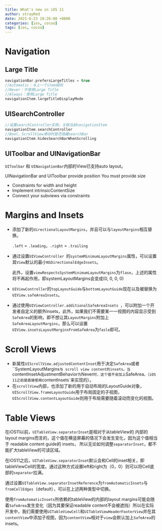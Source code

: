 ```yaml
---
title: What's new in iOS 11
author: strayRed
date: 2021-6-23 10:26:00 +0800
categories: [ios, cocoa]
tags: [ios, cocoa]
---
```

# Navigation
## Large Title

```Swift
navigationBar.prefersLargeTitles = true
//Automatic：与上一个item相同
//Never：不使用Large Title
//Always：使用Large Title
navigationItem.largeTitleDisplayMode
```

## UISearchController

```Swift
//设置searchController实例，关联当前navigationItem
navigationItem.searchController
//Bool，ScrollView滑动时是否隐藏searchBar
navigationItem.hidesSearchBarWhenScrolling
```

## UIToolbar and UINavigationBar

`UIToolbar` 和 `UINavigationBar`内部的View已支持auto layout。

UINavigationBar and UIToolbar provide position You must provide size 

- Constraints for width and height 
- Implement intrinsicContentSize 
- Connect your subviews via constraints

# Margins and Insets

- 添加了新的`directionalLayoutMargins`，并且可以与`layoutMargins`相互替换。

  `.left` = `.leading`，`.right` = `.trailing`

- 通过设置`UIViewController `的`systemMinimumLayoutMargins`属性，可以设置其`View`默认的最小`NSDirectionalEdgeInsets`。

  此外，设置`viewRespectsSystemMinimumLayoutMargins`为`flase`，上述的属性将不再起作用，即systemLayoutMargins会变成(0, 0, 0, 0)
  
- `UIViewController`的`topLayoutGuide`与`bottomLayoutGuide`现在以及被替换为`UIView.safeAreaInsets`。

- 通过使用`UIViewController.additionalSafeAreaInsets `，可以附加一个开发者自定义的额外Insets，此外，如果我们不需要某一一视图的内容显示受到`SafeArea`的影响，即不想让其`LayoutMargins`附加上`SafeAreaLayoutMargins`，那么可以设置`UIView.insetsLayoutMarginsFromSafeArea`为`fasle`即可。

# Scroll Views

- 新属性`UIScrollView.adjustedContentInset`用于决定`SafeArea`或者``SystemLayoutMargins`与 scroll view content的insets。当`contentInsetAdjustmentBehavior`为`Never`时，这个值不会加上`SafeArea`。（iOS 11之前是直接使用`contentInsets`来实现的）。
- 在`scrollView`内部，也添加了新的用于自动布局的LayoutGuide对象，`UIScrollView.frameLayoutGuide`用于布局固定的子视图，`UIScrollView.contentLayoutGuide`则用于布局需要随着滚动而变化的视图。

# Table Views

在iOS11以前，`UITableView.separatorInset`是相对于从tableView的 内部的layout margins而言的，这个值在横竖屏幕的情况下会发生变化，因为这个值相当于 readable content guide的 insets， 所以无论如何调整`separatorInset`，都不能扩大tableView的可读区域。

在iOS11之后，`UITableView.separatorInset`默认会和Cell的inset相关，即tableViewCell的宽度。通过这种方式设置left和right为（0，0）则可以将Cell底部的`separator`拉满。

通过设置`UITableView.separatorInsetReference`为`fromAutomaticInsets`与`fromCellEdges`（default），可以在上述两种类型中切换。

使用`fromAutomaticInsets`所依赖的tableView的内部的layout margins可能会随着`SafeArea`发生变化（因为其要保证readable content不会被遮挡）所以在实际开发中，我们需要使用`UITableViewCell`和`UITableViewHeaderFooterView`并在其`contentView`中添加子视图，因为`contentView`相对于`view`会默认加上`SafeArea`的insets。